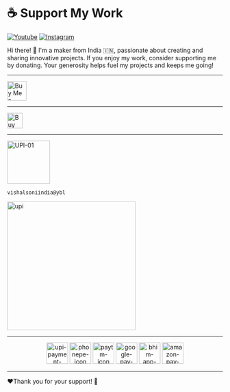 <h1>☕ Support My Work</h1>

[![Youtube ](https://img.shields.io/badge/@ElectroDonut-YouTube-red)](https://vishalsoniindia.github.io/redirect-links/youtube-link.html)    [![Instagram ](https://img.shields.io/badge/@ElectroDonut-Instragram-8a3ab9)](https://vishalsoniindia.github.io/redirect-links/instagram-link.html)    

<p>
    Hi there! 👋 I'm a maker from India 🇮🇳, passionate about creating and sharing innovative projects.  
    If you enjoy my work, consider supporting me by donating. Your generosity helps fuel my projects and keeps me going!
</p>

---

<a href='https://ko-fi.com/N4N21536PR' target='_blank'><img height='36' style='border:0px;height:45px;' src='https://storage.ko-fi.com/cdn/kofi6.png?v=6' border='0' alt='Buy Me a Coffee at ko-fi.com' /></a><br/>

---

<a href='https://www.paypal.com/paypalme/vishalsoniindia' target='_blank'><img height='36' style='border:0px;height:36px;' src='https://www.paypalobjects.com/webstatic/en_AU/i/buttons/btn_paywith_primary_l.png' border='0' alt='Buy Me a Coffee at ko-fi.com' /></a><br/>

---
<img height="100" alt="UPI-01" src="https://github.com/user-attachments/assets/3d025bee-2d79-4ccd-a36c-ee90618eac69" />

```
vishalsoniindia@ybl
```

<img height="300" alt="upi" src="https://github.com/user-attachments/assets/6709c811-bf32-46b3-8126-d590d468dadd" />

---


<div align="center">
  <img height="50" alt="upi-payment-icon" src="https://github.com/user-attachments/assets/47558b4f-c640-41d8-ad61-448bd17623fe" />
  <img height="50" alt="phonepe-icon" src="https://github.com/user-attachments/assets/bb3d9d7c-8f69-4589-a90d-d5c421242533" />
  <img height="50" alt="paytm-icon" src="https://github.com/user-attachments/assets/55fc8568-3185-4867-9e3f-e25c0841af30" />
  <img height="50" alt="google-pay-icon" src="https://github.com/user-attachments/assets/55c8b0ef-b128-4618-8bfb-ca334255b421" />
  <img height="50" alt="bhim-app-icon" src="https://github.com/user-attachments/assets/34f676ab-f860-4530-9017-3c333cbad5d8" />
  <img height="50" alt="amazon-pay-icon" src="https://github.com/user-attachments/assets/f52a1820-feb3-43e9-8ba6-4c03016d8ada" />
</div>

---

<p>
❤️Thank you for your support! 🙏
</p>
